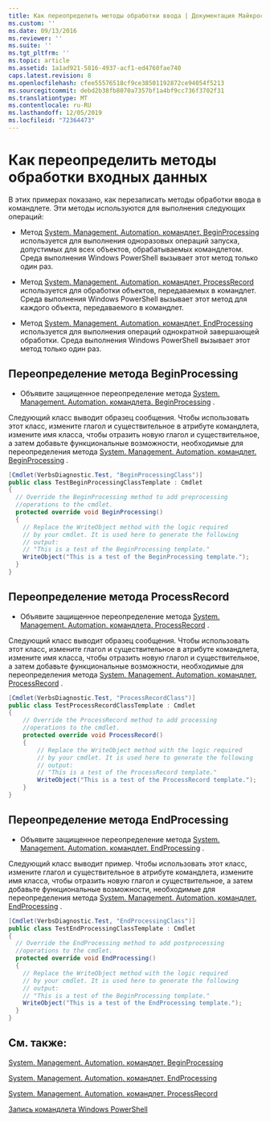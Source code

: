 ```yaml
---
title: Как переопределить методы обработки ввода | Документация Майкрософт
ms.custom: ''
ms.date: 09/13/2016
ms.reviewer: ''
ms.suite: ''
ms.tgt_pltfrm: ''
ms.topic: article
ms.assetid: 1a1ad921-5816-4937-acf1-ed4760fae740
caps.latest.revision: 8
ms.openlocfilehash: cfee55576518cf9ce38501192872ce94054f5213
ms.sourcegitcommit: debd2b38fb8070a7357bf1a4bf9cc736f3702f31
ms.translationtype: MT
ms.contentlocale: ru-RU
ms.lasthandoff: 12/05/2019
ms.locfileid: "72364473"
---
```

# <a name="how-to-override-input-processing-methods"></a>Как переопределить методы обработки входных данных

В этих примерах показано, как перезаписать методы обработки ввода в командлете. Эти методы используются для выполнения следующих операций:

- Метод [System. Management. Automation. командлет. BeginProcessing](/dotnet/api/System.Management.Automation.Cmdlet.BeginProcessing) используется для выполнения одноразовых операций запуска, допустимых для всех объектов, обрабатываемых командлетом. Среда выполнения Windows PowerShell вызывает этот метод только один раз.

- Метод [System. Management. Automation. командлет. ProcessRecord](/dotnet/api/System.Management.Automation.Cmdlet.ProcessRecord) используется для обработки объектов, передаваемых в командлет. Среда выполнения Windows PowerShell вызывает этот метод для каждого объекта, передаваемого в командлет.

- Метод [System. Management. Automation. командлет. EndProcessing](/dotnet/api/System.Management.Automation.Cmdlet.EndProcessing) используется для выполнения операций однократной завершающей обработки. Среда выполнения Windows PowerShell вызывает этот метод только один раз.

## <a name="to-override-the-beginprocessing-method"></a>Переопределение метода BeginProcessing

- Объявите защищенное переопределение метода [System. Management. Automation. командлета. BeginProcessing](/dotnet/api/System.Management.Automation.Cmdlet.BeginProcessing) .

Следующий класс выводит образец сообщения. Чтобы использовать этот класс, измените глагол и существительное в атрибуте командлета, измените имя класса, чтобы отразить новую глагол и существительное, а затем добавьте функциональные возможности, необходимые для переопределения метода [System. Management. Automation. командлет. BeginProcessing](/dotnet/api/System.Management.Automation.Cmdlet.BeginProcessing) .

```csharp
[Cmdlet(VerbsDiagnostic.Test, "BeginProcessingClass")]
public class TestBeginProcessingClassTemplate : Cmdlet
{
  // Override the BeginProcessing method to add preprocessing
  //operations to the cmdlet.
  protected override void BeginProcessing()
  {
    // Replace the WriteObject method with the logic required
    // by your cmdlet. It is used here to generate the following
    // output:
    // "This is a test of the BeginProcessing template."
    WriteObject("This is a test of the BeginProcessing template.");
  }
}
```

## <a name="to-override-the-processrecord-method"></a>Переопределение метода ProcessRecord

- Объявите защищенное переопределение метода [System. Management. Automation. командлета. ProcessRecord](/dotnet/api/System.Management.Automation.Cmdlet.ProcessRecord) .

Следующий класс выводит образец сообщения. Чтобы использовать этот класс, измените глагол и существительное в атрибуте командлета, измените имя класса, чтобы отразить новую глагол и существительное, а затем добавьте функциональные возможности, необходимые для переопределения метода [System. Management. Automation. командлет. ProcessRecord](/dotnet/api/System.Management.Automation.Cmdlet.ProcessRecord) .

```csharp
[Cmdlet(VerbsDiagnostic.Test, "ProcessRecordClass")]
public class TestProcessRecordClassTemplate : Cmdlet
{
    // Override the ProcessRecord method to add processing
    //operations to the cmdlet.
    protected override void ProcessRecord()
    {
        // Replace the WriteObject method with the logic required
        // by your cmdlet. It is used here to generate the following
        // output:
        // "This is a test of the ProcessRecord template."
        WriteObject("This is a test of the ProcessRecord template.");
    }
}

```

## <a name="to-override-the-endprocessing-method"></a>Переопределение метода EndProcessing

- Объявите защищенное переопределение метода [System. Management. Automation. командлет. EndProcessing](/dotnet/api/System.Management.Automation.Cmdlet.EndProcessing) .

Следующий класс выводит пример. Чтобы использовать этот класс, измените глагол и существительное в атрибуте командлета, измените имя класса, чтобы отразить новую глагол и существительное, а затем добавьте функциональные возможности, необходимые для переопределения метода [System. Management. Automation. командлет. EndProcessing](/dotnet/api/System.Management.Automation.Cmdlet.EndProcessing) .

```csharp
[Cmdlet(VerbsDiagnostic.Test, "EndProcessingClass")]
public class TestEndProcessingClassTemplate : Cmdlet
{
  // Override the EndProcessing method to add postprocessing
  //operations to the cmdlet.
  protected override void EndProcessing()
  {
    // Replace the WriteObject method with the logic required
    // by your cmdlet. It is used here to generate the following
    // output:
    // "This is a test of the BeginProcessing template."
    WriteObject("This is a test of the EndProcessing template.");
  }
}
```

## <a name="see-also"></a>См. также:

[System. Management. Automation. командлет. BeginProcessing](/dotnet/api/System.Management.Automation.Cmdlet.BeginProcessing)

[System. Management. Automation. командлет. EndProcessing](/dotnet/api/System.Management.Automation.Cmdlet.EndProcessing)

[System. Management. Automation. командлет. ProcessRecord](/dotnet/api/System.Management.Automation.Cmdlet.ProcessRecord)

[Запись командлета Windows PowerShell](./writing-a-windows-powershell-cmdlet.md)
